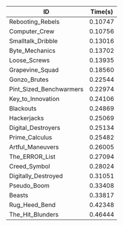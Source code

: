 |ID|Time(s)|
|-|-|
|Rebooting_Rebels|0.10747|
|Computer_Crew|0.10756|
|Smalltalk_Dribble|0.13016|
|Byte_Mechanics|0.13702|
|Loose_Screws|0.13935|
|Grapevine_Squad|0.18560|
|Gonzo_Brutes|0.22544|
|Pint_Sized_Benchwarmers|0.22974|
|Key_to_Innovation|0.24106|
|Blackouts|0.24869|
|Hackerjacks|0.25069|
|Digital_Destroyers|0.25134|
|Prime_Calculus|0.25482|
|Artful_Maneuvers|0.26005|
|The_ERROR_List|0.27094|
|Creed_Symbol|0.28024|
|Digitally_Destroyed|0.31051|
|Pseudo_Boom|0.33408|
|Beasts|0.33817|
|Rug_Heed_Bend|0.42348|
|The_Hit_Blunders|0.46444|
